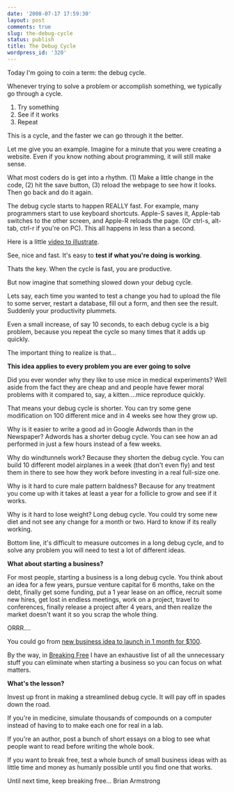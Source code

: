 ```yaml
---
date: '2008-07-17 17:59:30'
layout: post
comments: true
slug: the-debug-cycle
status: publish
title: The Debug Cycle
wordpress_id: '320'
---
```


Today I'm going to coin a term: the debug cycle.

Whenever trying to solve a problem or accomplish something, we typically go through a cycle.

1. Try something
2. See if it works
3. Repeat

This is a cycle, and the faster we can go through it the better.

Let me give you an example.  Imagine for a minute that you were creating a website.  Even if you know nothing about programming, it will still make sense.

What most coders do is get into a rhythm.  (1) Make a little change in the code, (2) hit the save button, (3) reload the webpage to see how it looks.  Then go back and do it again.

The debug cycle starts to happen REALLY fast.  For example, many programmers start to use keyboard shortcuts.  Apple-S saves it, Apple-tab switches to the other screen, and Apple-R reloads the page.  (Or ctrl-s, alt-tab, ctrl-r if you're on PC).  This all happens in less than a second.

Here is a little [video to illustrate](http://www.youtube.com/watch?v=lqWHuod54Oo).



See, nice and fast.  It's easy to **test if what you're doing is working**.

Thats the key.  When the cycle is fast, you are productive.

But now imagine that something slowed down your debug cycle.

Lets say, each time you wanted to test a change you had to upload the file to some server, restart a database, fill out a form, and then see the result.  Suddenly your productivity plummets.

Even a small increase, of say 10 seconds, to each debug cycle is a big problem, because you repeat the cycle so many times that it adds up quickly.

The important thing to realize is that...

**This idea applies to every problem you are ever going to solve**

Did you ever wonder why they like to use mice in medical experiments?  Well aside from the fact they are cheap and and people have fewer moral problems with it compared to, say, a kitten....mice reproduce quickly.

That means your debug cycle is shorter.  You can try some gene modification on 100 different mice and in 4 weeks see how they grow up.

Why is it easier to write a good ad in Google Adwords than in the Newspaper?  Adwords has a shorter debug cycle.  You can see how an ad performed in just a few hours instead of a few weeks.

Why do windtunnels work?  Because they shorten the debug cycle.  You can build 10 different model airplanes in a week (that don't even fly) and test them in there to see how they work before investing in a real full-size one.

Why is it hard to cure male pattern baldness?  Because for any treatment you come up with it takes at least a year for a follicle to grow and see if it works.

Why is it hard to lose weight?  Long debug cycle.  You could try some new diet and not see any change for a month or two.  Hard to know if its really working.

Bottom line, it's difficult to measure outcomes in a long debug cycle, and to solve any problem you will need to test a lot of different ideas.

**What about starting a business?**

For most people, starting a business is a long debug cycle.  You think about an idea for a few years,  pursue venture capital for 6 months, take on the debt, finally get some funding, put a 1 year lease on an office, recruit some new hires, get lost in endless meetings, work on a project, travel to conferences, finally release a project after 4 years, and then realize the market doesn't want it so you scrap the whole thing.

ORRR....

You could go from [new business idea to launch in 1 month for $100](http://brianarmstrong.org/posts/from-new-idea-to-business-launch-in-two-weeks-with-pictures/).

By the way, in [Breaking Free](http://www.startbreakingfree.com/breaking-free/) I have an exhaustive list of all the unnecessary stuff you can eliminate when starting a business so you can focus on what matters.

**What's the lesson?**

Invest up front in making a streamlined debug cycle.  It will pay off in spades down the road.

If you're in medicine, simulate thousands of compounds on a computer instead of having to to make each one for real in a lab.

If you're an author, post a bunch of short essays on a blog to see what people want to read before writing the whole book.

If you want to break free, test a whole bunch of small business ideas with as little time and money as humanly possible until you find one that works.

Until next time, keep breaking free...
Brian Armstrong
